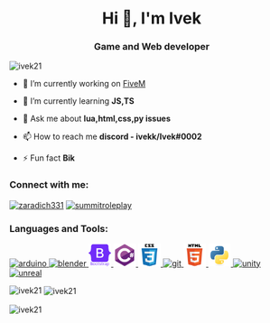 <h1 align="center">Hi 👋, I'm Ivek</h1>
<h3 align="center">Game and Web developer</h3>

<p align="left"> <img src="https://komarev.com/ghpvc/?username=ivek21&label=Profile%20views&color=0e75b6&style=flat" alt="ivek21" /> </p>

- 🔭 I’m currently working on [FiveM](https://fivem.net)

- 🌱 I’m currently learning **JS,TS**

- 💬 Ask me about **lua,html,css,py issues**

- 📫 How to reach me **discord - ivekk/Ivek#0002**

- ⚡ Fun fact **Bik**

<h3 align="left">Connect with me:</h3>
<p align="left">
<a href="https://instagram.com/zaradich331" target="blank"><img align="center" src="https://raw.githubusercontent.com/rahuldkjain/github-profile-readme-generator/master/src/images/icons/Social/instagram.svg" alt="zaradich331" height="30" width="40" /></a>
<a href="https://discord.gg/summitroleplay" target="blank"><img align="center" src="https://raw.githubusercontent.com/rahuldkjain/github-profile-readme-generator/master/src/images/icons/Social/discord.svg" alt="summitroleplay" height="30" width="40" /></a>
</p>

<h3 align="left">Languages and Tools:</h3>
<p align="left"> <a href="https://www.arduino.cc/" target="_blank" rel="noreferrer"> <img src="https://cdn.worldvectorlogo.com/logos/arduino-1.svg" alt="arduino" width="40" height="40"/> </a> <a href="https://www.blender.org/" target="_blank" rel="noreferrer"> <img src="https://download.blender.org/branding/community/blender_community_badge_white.svg" alt="blender" width="40" height="40"/> </a> <a href="https://getbootstrap.com" target="_blank" rel="noreferrer"> <img src="https://raw.githubusercontent.com/devicons/devicon/master/icons/bootstrap/bootstrap-plain-wordmark.svg" alt="bootstrap" width="40" height="40"/> </a> <a href="https://www.w3schools.com/cs/" target="_blank" rel="noreferrer"> <img src="https://raw.githubusercontent.com/devicons/devicon/master/icons/csharp/csharp-original.svg" alt="csharp" width="40" height="40"/> </a> <a href="https://www.w3schools.com/css/" target="_blank" rel="noreferrer"> <img src="https://raw.githubusercontent.com/devicons/devicon/master/icons/css3/css3-original-wordmark.svg" alt="css3" width="40" height="40"/> </a> <a href="https://git-scm.com/" target="_blank" rel="noreferrer"> <img src="https://www.vectorlogo.zone/logos/git-scm/git-scm-icon.svg" alt="git" width="40" height="40"/> </a> <a href="https://www.w3.org/html/" target="_blank" rel="noreferrer"> <img src="https://raw.githubusercontent.com/devicons/devicon/master/icons/html5/html5-original-wordmark.svg" alt="html5" width="40" height="40"/> </a> <a href="https://www.python.org" target="_blank" rel="noreferrer"> <img src="https://raw.githubusercontent.com/devicons/devicon/master/icons/python/python-original.svg" alt="python" width="40" height="40"/> </a> <a href="https://unity.com/" target="_blank" rel="noreferrer"> <img src="https://www.vectorlogo.zone/logos/unity3d/unity3d-icon.svg" alt="unity" width="40" height="40"/> </a> <a href="https://unrealengine.com/" target="_blank" rel="noreferrer"> <img src="https://raw.githubusercontent.com/kenangundogan/fontisto/036b7eca71aab1bef8e6a0518f7329f13ed62f6b/icons/svg/brand/unreal-engine.svg" alt="unreal" width="40" height="40"/> </a> </p>

<p><img align="left" src="https://github-readme-stats.vercel.app/api/top-langs?username=ivek21&show_icons=true&locale=en&layout=compact" alt="ivek21" /></p>

<p>&nbsp;<img align="center" src="https://github-readme-stats.vercel.app/api?username=ivek21&show_icons=true&locale=en" alt="ivek21" /></p>

<p><img align="center" src="https://github-readme-streak-stats.herokuapp.com/?user=ivek21&" alt="ivek21" /></p>
